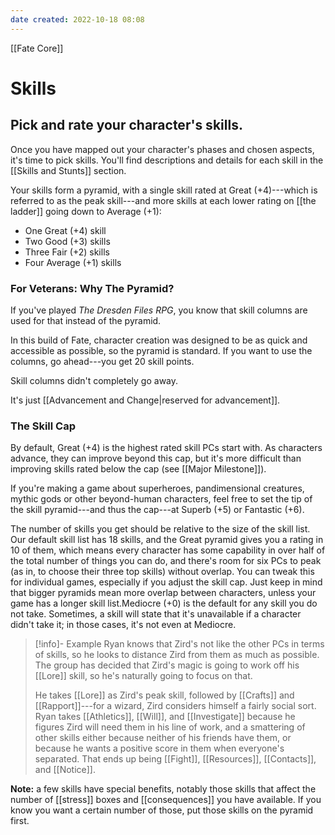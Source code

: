 ```yaml
---
date created: 2022-10-18 08:08
---
```


[[Fate Core]]

# Skills

## Pick and rate your character's skills.

Once you have mapped out your character's phases and chosen aspects, it's time to pick skills. You'll find descriptions and details for each skill in the [[Skills and Stunts]] section.

Your skills form a pyramid, with a single skill rated at Great (+4)---which is referred to as the peak skill---and more skills at each lower rating on [[the ladder]] going down to Average (+1):

- One Great (+4) skill
- Two Good (+3) skills
- Three Fair (+2) skills
- Four Average (+1) skills

### For Veterans: Why The Pyramid?

If you've played _The Dresden Files RPG_, you know that skill columns are used for that instead of the pyramid.

In this build of Fate, character creation was designed to be as quick and accessible as possible, so the pyramid is standard. If you want to use the columns, go ahead---you get 20 skill points.

Skill columns didn't completely go away. 

It's just [[Advancement and Change|reserved for advancement]].

### The Skill Cap

By default, Great (+4) is the highest rated skill PCs start with. As characters advance, they can improve beyond this cap, but it's more difficult than improving skills rated below the cap (see [[Major Milestone]]).

If you're making a game about superheroes, pandimensional creatures, mythic gods or other beyond-human characters, feel free to set the tip of the skill pyramid---and thus the cap---at Superb (+5) or Fantastic (+6).

The number of skills you get should be relative to the size of the skill list. Our default skill list has 18 skills, and the Great pyramid gives you a rating in 10 of them, which means every character has some capability in over half of the total number of things you can do, and there's room for six PCs to peak (as in, to choose their three top skills) without overlap. You can tweak this for individual games, especially if you adjust the skill cap. Just keep in mind that bigger pyramids mean more overlap between characters, unless your game has a longer skill list.Mediocre (+0) is the default for any skill you do not take. Sometimes, a skill will state that it's unavailable if a character didn't take it; in those cases, it's not even at Mediocre.

> [!info]- Example
> Ryan knows that Zird's not like the other PCs in terms of skills, so he looks to distance Zird from them as much as possible. The group has decided that Zird's magic is going to work off his [[Lore]] skill, so he's naturally going to focus on that.
>
> He takes [[Lore]] as Zird's peak skill, followed by [[Crafts]] and [[Rapport]]---for a wizard, Zird considers himself a fairly social sort. Ryan takes [[Athletics]], [[Will]], and [[Investigate]] because he figures Zird will need them in his line of work, and a smattering of other skills either because neither of his friends have them, or because he wants a positive score in them when everyone's separated. That ends up being [[Fight]], [[Resources]], [[Contacts]], and [[Notice]].

**Note:** a few skills have special benefits, notably those skills that affect the number of [[stress]] boxes and [[consequences]] you have available. If you know you want a certain number of those, put those skills on the pyramid first.
